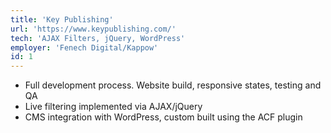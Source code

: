 ```yaml
---
title: 'Key Publishing'
url: 'https://www.keypublishing.com/'
tech: 'AJAX Filters, jQuery, WordPress'
employer: 'Fenech Digital/Kappow'
id: 1
---
```


- Full development process. Website build, responsive states, testing and QA
- Live filtering implemented via AJAX/jQuery
- CMS integration with WordPress, custom built using the ACF plugin